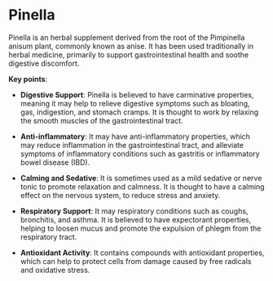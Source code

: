 <!--
source: gpt-3 + jph editing
tags: herbal supplements
-->

# Pinella

Pinella is an herbal supplement derived from the root of the Pimpinella anisum plant, commonly known as anise. It has been used traditionally in herbal medicine, primarily to support gastrointestinal health and soothe digestive discomfort.

**Key points**:

* **Digestive Support**: Pinella is believed to have carminative properties, meaning it may help to relieve digestive symptoms such as bloating, gas, indigestion, and stomach cramps. It is thought to work by relaxing the smooth muscles of the gastrointestinal tract.

* **Anti-inflammatory**: It may have anti-inflammatory properties, which may reduce inflammation in the gastrointestinal tract, and alleviate symptoms of inflammatory conditions such as gastritis or inflammatory bowel disease (IBD).

* **Calming and Sedative**: It is sometimes used as a mild sedative or nerve tonic to promote relaxation and calmness. It is thought to have a calming effect on the nervous system, to reduce stress and anxiety.

* **Respiratory Support**: It may respiratory conditions such as coughs, bronchitis, and asthma. It is believed to have expectorant properties, helping to loosen mucus and promote the expulsion of phlegm from the respiratory tract.

* **Antioxidant Activity**: It contains compounds with antioxidant properties, which can help to protect cells from damage caused by free radicals and oxidative stress.

